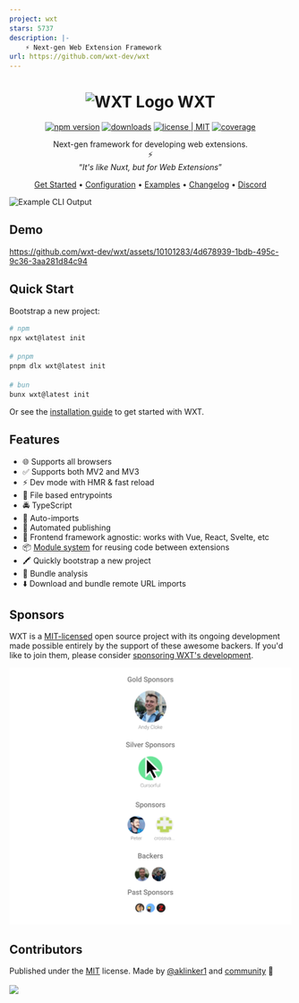 ```yaml
---
project: wxt
stars: 5737
description: |-
    ⚡ Next-gen Web Extension Framework
url: https://github.com/wxt-dev/wxt
---
```


<h1 align="center">
  <img align="top" width="44" src="https://raw.githubusercontent.com/wxt-dev/wxt/HEAD/docs/public/hero-logo.svg" alt="WXT Logo">
  <span>WXT</span>
</h1>

<p align="center">
  <a href="https://www.npmjs.com/package/wxt" target="_blank"><img alt="npm version" src="https://img.shields.io/npm/v/wxt?labelColor=black&color=%234fa048"></a>
  <span> </span>
  <a href="https://www.npmjs.com/package/wxt" target="_blank"><img alt="downloads" src="https://img.shields.io/npm/dm/wxt?labelColor=black&color=%234fa048"></a>
  <span> </span>
  <a href="https://github.com/wxt-dev/wxt/blob/main/LICENSE" target="_blank"><img alt="license | MIT" src="https://img.shields.io/npm/l/wxt?labelColor=black&color=%234fa048"></a>
  <span> </span>
  <a href="https://codecov.io/github/wxt-dev/wxt" target="_blank"><img alt="coverage" src="https://img.shields.io/codecov/c/github/wxt-dev/wxt?labelColor=black&color=%234fa048"></a>
</p>

<p align="center">
  <span>Next-gen framework for developing web extensions.</span>
  <br/>
  <span>⚡</span>
  <br/>
  <q><i>It's like Nuxt, but for Web Extensions</i></q>
</p>

<p align="center">
  <a href="https://wxt.dev/guide/installation.html" target="_blank">Get Started</a>
  &bull;
  <a href="https://wxt.dev/api/config.html" target="_blank">Configuration</a>
  &bull;
  <a href="https://wxt.dev/examples.html" target="_blank">Examples</a>
  &bull;
  <a href="https://github.com/wxt-dev/wxt/blob/main/packages/wxt/CHANGELOG.md" target="_blank">Changelog</a>
  &bull;
  <a href="https://discord.gg/ZFsZqGery9" target="_blank">Discord</a>
</p>

![Example CLI Output](https://raw.githubusercontent.com/wxt-dev/wxt/HEAD/docs/assets/cli-output.png)

## Demo

https://github.com/wxt-dev/wxt/assets/10101283/4d678939-1bdb-495c-9c36-3aa281d84c94

## Quick Start

Bootstrap a new project:

<!-- automd:pm-x version="latest" name="wxt" args="init" -->

```sh
# npm
npx wxt@latest init

# pnpm
pnpm dlx wxt@latest init

# bun
bunx wxt@latest init
```

<!-- /automd -->

Or see the [installation guide](https://wxt.dev/guide/installation.html) to get started with WXT.

## Features

- 🌐 Supports all browsers
- ✅ Supports both MV2 and MV3
- ⚡ Dev mode with HMR & fast reload
- 📂 File based entrypoints
- 🚔 TypeScript
- 🦾 Auto-imports
- 🤖 Automated publishing
- 🎨 Frontend framework agnostic: works with Vue, React, Svelte, etc
- 📦 [Module system](https://wxt.dev/guide/essentials/wxt-modules.html#overview) for reusing code between extensions
- 🖍️ Quickly bootstrap a new project
- 📏 Bundle analysis
- ⬇️ Download and bundle remote URL imports

## Sponsors

WXT is a [MIT-licensed](https://github.com/wxt-dev/wxt/blob/main/LICENSE) open source project with its ongoing development made possible entirely by the support of these awesome backers. If you'd like to join them, please consider [sponsoring WXT's development](https://github.com/sponsors/wxt-dev).

<a href="https://github.com/sponsors/wxt-dev"><img alt="WXT Sponsors" src="https://raw.githubusercontent.com/wxt-dev/static/refs/heads/main/sponsorkit/sponsors.svg"></a>

## Contributors

<!-- automd:contributors author="aklinker1" license="MIT" github="wxt-dev/wxt" -->

Published under the [MIT](https://github.com/wxt-dev/wxt/blob/main/LICENSE) license.
Made by [@aklinker1](https://github.com/aklinker1) and [community](https://github.com/wxt-dev/wxt/graphs/contributors) 💛
<br><br>
<a href="https://github.com/wxt-dev/wxt/graphs/contributors">
<img src="https://contrib.rocks/image?repo=wxt-dev/wxt" />
</a>

<!-- /automd -->

